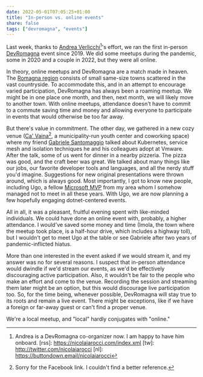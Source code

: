 ```yaml
---
date: 2022-05-01T07:05:25+01:00
title: "In-person vs. online events"
share: false
tags: ["devromagna", "events"]
---
```

Last week, thanks to [Andrea Verlicchi][1][^7]'s effort, we ran the first
in-person [DevRomagna][2] event since 2019. We did some meetups during the
pandemic, some in 2020 and a couple in 2022, but they were all online.

In theory, online meetups and DevRomagna are a match made in heaven. The
[Romagna region][3] consists of small same-size towns scattered in the vast
countryside. To accommodate this, and in an attempt to encourage varied
participation, DevRomagna has always been a roaming meetup. We might be in one
place one month, and then, next month, we will likely move to another town.
With online meetups, attendance doesn't have to commit to a commute saving
time and money and allowing everyone to participate in events that would
otherwise be too far away. 

But there's value in commitment. The other day, we gathered in a new cozy
venue ([Ca' Vaina][4][^6], a municipality-run youth center and coworking space)
where my friend [Gabriele Santomaggio][5] talked about Kubernetes, service mesh
and isolation techniques he and his colleagues adopt at Vmware. After the talk,
some of us went for dinner in a nearby pizzeria. The pizza was good, and the
craft beer was great. We talked about many things like our jobs, our favorite
developer tools and languages, and all the nerdy stuff you'd imagine.
Suggestions for new original presentations were thrown around, which is always
good. Most importantly, I got to know new people, including Ugo, a fellow
[Microsoft MVP][8] from my area whom I somehow managed not to meet in all these
years. With Ugo, we are now planning a few hopefully engaging dotnet-centered
events. 

All in all, it was a pleasant, fruitful evening spent with like-minded
individuals. We could have done an online event with, probably, a higher
attendance. I would've saved some money and time (Imola, the town where the
meetup took place, is a half-hour drive, which includes a highway toll), but
I wouldn't get to meet Ugo at the table or see Gabriele after two years of
pandemic-inflicted hiatus. 

More than one interested in the event asked if we would stream it, and my
answer was no for several reasons. I suspect that in-person attendance would
dwindle if we'd stream our events, as we'd be effectively discouraging active
participation. Also, it wouldn't be fair to the people who make an effort and
come to the venue. Recording the session and streaming them later might be an
option, but this would discourage live participation too. So, for the time
being, whenever possible, DevRomagna will stay true to its roots and remain
a live event. There might be exceptions, like if we have a foreign or far-away
guest or can't find a proper venue. 

We're a local meetup, and "local" hardly conjugates with "online."



 [1]: https://twitter.com/verlok
 [2]: https://www.meetup.com/it-IT/DevRomagna/
 [3]: https://en.wikipedia.org/wiki/Romagna
 [4]: https://www.facebook.com/centro.vaina
 [5]: https://twitter.com/gsantomaggio
 [8]: https://mvp.microsoft.com/
 [^6]: Sorry for the Facebook link. I couldn't find a better reference.
 [^7]: Andrea is a DevRomagna co-organizer now. I am happy to have him onboard.
 [rss]: https://nicolaiarocci.com/index.xml
 [tw]: http://twitter.com/nicolaiarocci
 [nl]: https://buttondown.email/nicolaiarocci
